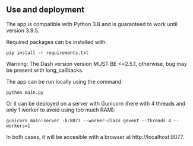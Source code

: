 
## Use and deployment

The app is compatible with Python 3.8 and is guaranteed to work until version 3.9.5. 

Required packages can be installed with: 

```pip install -r requirements.txt```

Warning: The Dash version version MUST BE <=2.5.1, otherwise, bug may be present with long_callbacks. 

The app can be run locally using the command:

```python main.py```

Or it can be deployed on a server with Gunicorn (here with 4 threads and only 1 worker to avoid using too much RAM):

```gunicorn main:server -b:8077 --worker-class gevent --threads 4 --workers=1```

In both cases, it will be accesible with a browser at http://localhost:8077.

